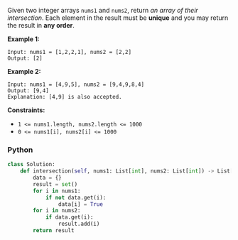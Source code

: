 Given two integer arrays  `nums1`  and  `nums2`, return  _an array of their intersection_. Each element in the result must be  **unique**  and you may return the result in  **any order**.

**Example 1:**
```
Input: nums1 = [1,2,2,1], nums2 = [2,2]
Output: [2]
```

**Example 2:**
```
Input: nums1 = [4,9,5], nums2 = [9,4,9,8,4]
Output: [9,4]
Explanation: [4,9] is also accepted.
```

**Constraints:**
-   `1 <= nums1.length, nums2.length <= 1000`
-   `0 <= nums1[i], nums2[i] <= 1000`

### Python
```python
class Solution:
    def intersection(self, nums1: List[int], nums2: List[int]) -> List[int]:
        data = {}
        result = set()
        for i in nums1:
            if not data.get(i):
                data[i] = True
        for i in nums2:
            if data.get(i):
                result.add(i)
        return result
```